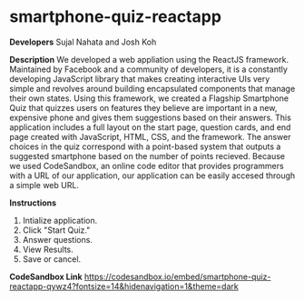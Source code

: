 # smartphone-quiz-reactapp

**Developers** 
Sujal Nahata and Josh Koh

**Description**
We developed a web appliation using the ReactJS framework. Maintained by Facebook and a community of developers, it is a constantly developing JavaScript library that makes creating interactive UIs very simple and revolves around building encapsulated components that manage their own states. Using this framework, we created a Flagship Smartphone Quiz that quizzes users on features they believe are important in a new, expensive phone and gives them suggestions based on their answers. This application includes a full layout on the start page, question cards, and end page created with JavaScript, HTML, CSS, and the framework. The answer choices in the quiz correspond with a point-based system that outputs a suggested smartphone based on the number of points recieved. Because we used CodeSandbox, an online code editor that provides programmers with a URL of our application, our application can be easily accesed through a simple web URL.

**Instructions**
1. Intialize application.
2. Click "Start Quiz."
3. Answer questions.
4. View Results.
5. Save or cancel.

**CodeSandbox Link**
https://codesandbox.io/embed/smartphone-quiz-reactapp-qywz4?fontsize=14&hidenavigation=1&theme=dark
